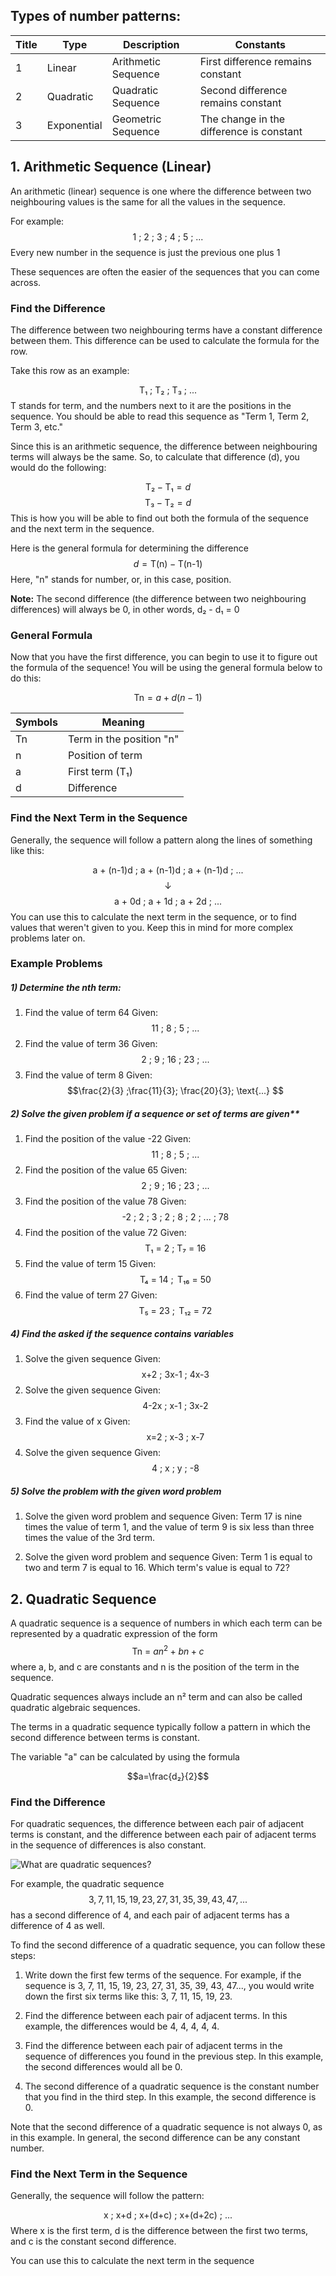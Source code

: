 ## Types of number patterns:

Title | Type | Description | Constants
--- | --- | --- | ---
1 | Linear | Arithmetic Sequence | First difference remains constant
2 | Quadratic | Quadratic Sequence | Second difference remains constant
3 | Exponential | Geometric Sequence | The change in the difference is constant

## 1. Arithmetic Sequence (Linear)

An arithmetic (linear) sequence is one where the difference between two neighbouring values is the same for all the values in the sequence.

For example:
$$\text{1 ; 2 ; 3 ; 4 ; 5 ; ...}$$
Every new number in the sequence is just the previous one plus 1

These sequences are often the easier of the sequences that you can come across. 

### Find the Difference

The difference between two neighbouring terms have a constant difference between them. This difference can be used to calculate the formula for the row.

Take this row as an example:

$$ \text{ T₁ ; T₂ ; T₃ ; ...}$$
T stands for term, and the numbers next to it are the positions in the sequence. You should be able to read this sequence as "Term 1, Term 2, Term 3, etc."

Since this is an arithmetic sequence, the difference between neighbouring terms will always be the same. So, to calculate that difference (d), you would do the following:

$$ \text{T₂} - \text{T₁} = d$$
$$ \text{T₃} - \text{T₂} = d$$
This is how you will be able to find out both the formula of the sequence and the next term in the sequence.

Here is the general formula for determining the difference
$$d=\text{T(n)} - \text{T(n-1)}$$
Here, "n" stands for number, or, in this case, position.

**Note:** The second difference (the difference between two neighbouring differences) will always be 0, in other words, d₂ - d₁ = 0

### General Formula

Now that you have the first difference, you can begin to use it to figure out the formula of the sequence! You will be using the general formula below to do this:

$$ \text{Tn} = a + d(n-1) $$

Symbols | Meaning
--- | ---
Tn | Term in the position "n"
n | Position of term
a | First term (T₁)
d | Difference

### Find the Next Term in the Sequence

Generally, the sequence will follow a pattern along the lines of something like this:

$$ \text{a + (n-1)d ; }\text{a + (n-1)d ; } \text{a + (n-1)d ; } ...$$$$ \text{↓}$$$$ \text{a + 0d ; }\text{a + 1d ; } \text{a + 2d ; } ...$$
You can use this to calculate the next term in the sequence, or to find values that weren't given to you. Keep this in mind for more complex problems later on. 

### Example Problems

##### 1) **Determine the nth term:**
1. Find the value of term 64
	Given:
$$ \text{11 ; 8 ; 5 ; ...} $$
2. Find the value of term 36
	Given:
$$ \text{2 ; 9 ; 16 ; 23 ; ...} $$
3. Find the value of term 8
	Given:
$$\frac{2}{3} ;\frac{11}{3}; \frac{20}{3}; \text{...} $$

##### 2) Solve the given problem if a sequence or set of terms are given**
1. Find the position of the value -22
	Given:
$$ \text{11 ; 8 ; 5 ; ...} $$
2. Find the position of the value 65
	Given:
$$ \text{2 ; 9 ; 16 ; 23 ; ...} $$
3. Find the position of the value 78
	Given:
$$ \text{-2 ; 2 ; 3 ; 2 ; 8 ; 2 ; ... ; 78} $$
4. Find the position of the value 72
	Given:
$$ \text{ T₁ = 2 ; T₇ = 16} $$
5. Find the value of term 15
	Given: 
$$ \text{T₄ = 14 };\text{ T₁₆ = 50} $$
6. Find the value of term 27
	Given:
$$ \text{T₅ = 23 };\text{ T₁₂ = 72} $$

##### 4) **Find the asked if the sequence contains variables**
1. Solve the given sequence
	Given:
$$ \text{x+2 ; 3x-1 ; 4x-3} $$
2. Solve the given sequence
	Given:
$$ \text{4-2x ; x-1 ; 3x-2} $$
2. Find the value of x
	Given:
$$ \text{x=2 ; x-3 ; x-7} $$
3. Solve the given sequence
	Given: 
$$ \text{ 4 ; x ; y ; -8 } $$

##### 5) Solve the problem with the given word problem
1. Solve the given word problem and sequence
	Given: Term 17 is nine times the value of term 1, and the value of term 9 is six less than three times the value of the 3rd term.

2. Solve the given word problem and sequence
	Given: Term 1 is equal to two and term 7 is equal to 16. Which term's value is equal to 72?

## 2. Quadratic Sequence

A quadratic sequence is a sequence of numbers in which each term can be represented by a quadratic expression of the form
$$ \text{Tn = } a n^2 + b n + c $$
where a, b, and c are constants and n is the position of the term in the sequence.

Quadratic sequences always include an n² term and can also be called quadratic algebraic sequences.

The terms in a quadratic sequence typically follow a pattern in which the second difference between terms is constant. 

The variable "a" can be calculated by using the formula

$$a=\frac{d₂}{2}$$

### Find the Difference

For quadratic sequences, the difference between each pair of adjacent terms is constant, and the difference between each pair of adjacent terms in the sequence of differences is also constant.

![What are quadratic sequences?](https://thirdspacelearning.com/wp-content/uploads/2021/07/Quadratic-Sequences-What-is-Card.png)

For example, the quadratic sequence
$$3, 7, 11, 15, 19, 23, 27, 31, 35, 39, 43, 47, ...$$
has a second difference of 4, and each pair of adjacent terms has a difference of 4 as well.

To find the second difference of a quadratic sequence, you can follow these steps:

1.  Write down the first few terms of the sequence. For example, if the sequence is 3, 7, 11, 15, 19, 23, 27, 31, 35, 39, 43, 47..., you would write down the first six terms like this: 3, 7, 11, 15, 19, 23.

2.  Find the difference between each pair of adjacent terms. In this example, the differences would be 4, 4, 4, 4, 4.

3.  Find the difference between each pair of adjacent terms in the sequence of differences you found in the previous step. In this example, the second differences would all be 0.

4.  The second difference of a quadratic sequence is the constant number that you find in the third step. In this example, the second difference is 0.

Note that the second difference of a quadratic sequence is not always 0, as in this example. In general, the second difference can be any constant number.

### Find the Next Term in the Sequence

Generally, the sequence will follow the pattern:

$$ \text{ x ; }\text{x+d ; } \text{x+(d+c) ; } \text{x+(d+2c) ; } ...$$
Where x is the first term, d is the difference between the first two terms, and c is the constant second difference.

You can use this to calculate the next term in the sequence

### 